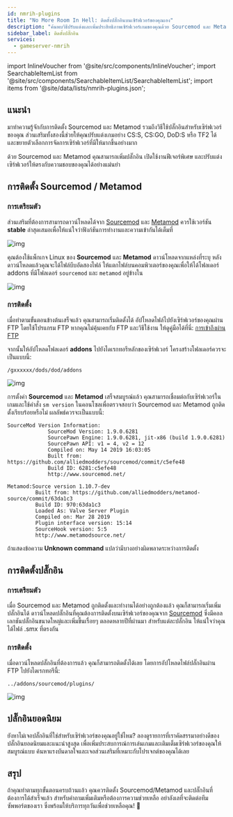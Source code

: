 ```yaml
---
id: nmrih-plugins
title: "No More Room In Hell: ติดตั้งปลั๊กอินบนเซิร์ฟเวอร์ของคุณเอง"
description: "ค้นพบวิธีปรับแต่งและเพิ่มประสิทธิภาพเซิร์ฟเวอร์เกมของคุณด้วย Sourcemod และ Metamod เพื่อการจัดการและฟีเจอร์ที่ดีกว่า → เรียนรู้เพิ่มเติมตอนนี้"
sidebar_label: ติดตั้งปลั๊กอิน
services:
  - gameserver-nmrih
---
```


import InlineVoucher from '@site/src/components/InlineVoucher';
import SearchableItemList from '@site/src/components/SearchableItemList/SearchableItemList';
import items from '@site/data/lists/nmrih-plugins.json';


## แนะนำ

มาทำความรู้จักกับการติดตั้ง Sourcemod และ Metamod รวมถึงวิธีใช้ปลั๊กอินสำหรับเซิร์ฟเวอร์ของคุณ ส่วนเสริมทั้งสองนี้ช่วยให้คุณปรับแต่งเกมอย่าง CS:S, CS:GO, DoD:S หรือ TF2 ได้ และขยายตัวเลือกการจัดการเซิร์ฟเวอร์ที่มีให้มากขึ้นอย่างมาก

ด้วย Sourcemod และ Metamod คุณสามารถเพิ่มปลั๊กอิน เปิดใช้งานฟีเจอร์พิเศษ และปรับแต่งเซิร์ฟเวอร์ให้ตรงกับความชอบของคุณได้อย่างแม่นยำ

<InlineVoucher />



## การติดตั้ง Sourcemod / Metamod

### การเตรียมตัว

ส่วนเสริมที่ต้องการสามารถดาวน์โหลดได้จาก [Sourcemod](https://sourcemod.net/) และ [Metamod](https://www.sourcemm.net/downloads.php?branch=stable) ควรใช้เวอร์ชัน **stable** ล่าสุดเสมอเพื่อให้แน่ใจว่าฟังก์ชันการทำงานและความเข้ากันได้เต็มที่

![img](https://screensaver01.zap-hosting.com/index.php/s/STp7pRgjYS4c4yg/preview)

คุณต้องใช้แพ็กเกจ Linux ของ **Sourcemod** และ **Metamod** ดาวน์โหลดจากแหล่งที่ระบุ หลังดาวน์โหลดแล้วคุณจะได้ไฟล์บีบอัดสองไฟล์ ให้แตกไฟล์บนคอมพิวเตอร์ของคุณเพื่อให้ได้โฟลเดอร์ addons ที่มีโฟลเดอร์ `sourcemod` และ `metamod` อยู่ข้างใน

![img](https://screensaver01.zap-hosting.com/index.php/s/WbxyRK8FM7GKxqt/preview)

### การติดตั้ง

เมื่อทำตามขั้นตอนข้างต้นเสร็จแล้ว คุณสามารถเริ่มติดตั้งได้ อัปโหลดไฟล์ไปยังเซิร์ฟเวอร์ของคุณผ่าน FTP โดยใช้โปรแกรม FTP หากคุณไม่คุ้นเคยกับ FTP และวิธีใช้งาน ให้ดูคู่มือได้ที่นี่: [การเข้าถึงผ่าน FTP](gameserver-ftpaccess.md)

จากนั้นให้อัปโหลดโฟลเดอร์ **addons** ไปยังไดเรกทอรีหลักของเซิร์ฟเวอร์ โครงสร้างโฟลเดอร์ควรจะเป็นแบบนี้:

```
/gxxxxxx/dods/dod/addons
```

![img](https://screensaver01.zap-hosting.com/index.php/s/JzWxPT3yP4zAsHz/preview)

การตั้งค่า **Sourcemod** และ **Metamod** เสร็จสมบูรณ์แล้ว คุณสามารถเชื่อมต่อกับเซิร์ฟเวอร์ในเกมและใช้คำสั่ง ``sm version`` ในคอนโซลเพื่อตรวจสอบว่า Sourcemod และ Metamod ถูกติดตั้งเรียบร้อยหรือไม่ ผลลัพธ์ควรจะเป็นแบบนี้:

```
SourceMod Version Information:
             SourceMod Version: 1.9.0.6281
             SourcePawn Engine: 1.9.0.6281, jit-x86 (build 1.9.0.6281)
             SourcePawn API: v1 = 4, v2 = 12
             Compiled on: May 14 2019 16:03:05
             Built from: https://github.com/alliedmodders/sourcemod/commit/c5efe48
             Build ID: 6281:c5efe48
             http://www.sourcemod.net/
```
```             
Metamod:Source version 1.10.7-dev
         Built from: https://github.com/alliedmodders/metamod-source/commit/63da1c3
         Build ID: 970:63da1c3
         Loaded As: Valve Server Plugin
         Compiled on: Mar 28 2019
         Plugin interface version: 15:14
         SourceHook version: 5:5
         http://www.metamodsource.net/
```

ถ้าแสดงข้อความ **Unknown command** แปลว่ามีบางอย่างผิดพลาดระหว่างการติดตั้ง



## การติดตั้งปลั๊กอิน

### การเตรียมตัว

เมื่อ Sourcemod และ Metamod ถูกติดตั้งและทำงานได้อย่างถูกต้องแล้ว คุณก็สามารถเริ่มเพิ่มปลั๊กอินได้ ดาวน์โหลดปลั๊กอินที่คุณต้องการติดตั้งบนเซิร์ฟเวอร์ของคุณจาก [Sourcemod](https://sourcemod.net/) ซึ่งมีคอลเลกชันปลั๊กอินขนาดใหญ่และเพิ่มขึ้นเรื่อยๆ ตลอดหลายปีที่ผ่านมา สำหรับแต่ละปลั๊กอิน ให้แน่ใจว่าคุณได้ไฟล์ .smx ที่ตรงกัน

### การติดตั้ง

เมื่อดาวน์โหลดปลั๊กอินที่ต้องการแล้ว คุณก็สามารถติดตั้งได้เลย โดยการอัปโหลดไฟล์ปลั๊กอินผ่าน FTP ไปยังไดเรกทอรีนี้:

```
../addons/sourcemod/plugins/
```


![img](https://screensaver01.zap-hosting.com/index.php/s/A6E4cQCwQnoqTKc/preview)



## ปลั๊กอินยอดนิยม
ยังหาไม่เจอปลั๊กอินที่ใช่สำหรับเซิร์ฟเวอร์ของคุณอยู่ใช่ไหม? ลองดูรายการที่เราคัดสรรมาอย่างดีของปลั๊กอินยอดนิยมและแนะนำสูงสุด เพื่อเพิ่มประสบการณ์การเล่นเกมและเติมเต็มเซิร์ฟเวอร์ของคุณให้สมบูรณ์แบบ ค้นหาแรงบันดาลใจและเจอส่วนเสริมที่เหมาะกับโปรเจกต์ของคุณได้เลย
<SearchableItemList items={items} />


## สรุป

ถ้าคุณทำตามทุกขั้นตอนครบถ้วนแล้ว คุณควรติดตั้ง Sourcemod/Metamod และปลั๊กอินที่ต้องการได้สำเร็จแล้ว สำหรับคำถามเพิ่มเติมหรือต้องการความช่วยเหลือ อย่าลังเลที่จะติดต่อทีมซัพพอร์ตของเรา ซึ่งพร้อมให้บริการทุกวันเพื่อช่วยเหลือคุณ! 🙂

<InlineVoucher />